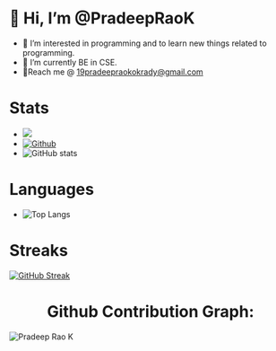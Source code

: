# 👋 Hi, I’m @PradeepRaoK
- 👀 I’m interested in programming and to learn new things related to programming.
- 🌱 I’m currently BE in CSE.
- 🤝Reach me @ 19pradeepraokokrady@gmail.com
# Stats
- ![](https://visitor-badge.laobi.icu/badge?page_id=PradeepRaoK.PradeepRaoK)
- [![Github](https://img.shields.io/github/followers/PradeepRaoK?label=Follow&style=social)](https://github.com/PradeepRaoK)
- ![GitHub stats](https://github-readme-stats.vercel.app/api?username=PradeepRaoK&show_icons=true&theme=tokyonight)
# Languages
- ![Top Langs](https://github-readme-stats.vercel.app/api/top-langs/?username=PradeepRaoK&theme=tokyonight)
# Streaks
 [![GitHub Streak](https://github-readme-streak-stats.herokuapp.com/?user=PradeepRaoK&theme=tokyonight)](https://git.io/streak-stats)
 <h1 align="center">Github Contribution Graph:</h1>
 <p><img align="center" src="https://activity-graph.herokuapp.com/graph?username=PradeepRaoK&theme=material-palenight&show_icons=true" alt="Pradeep Rao K" /></p>





<!---
PradeepRaoK/PradeepRaoK is a ✨ special ✨ repository because its `README.md` (this file) appears on your GitHub profile.
You can click the Preview link to take a look at your changes.
--->
